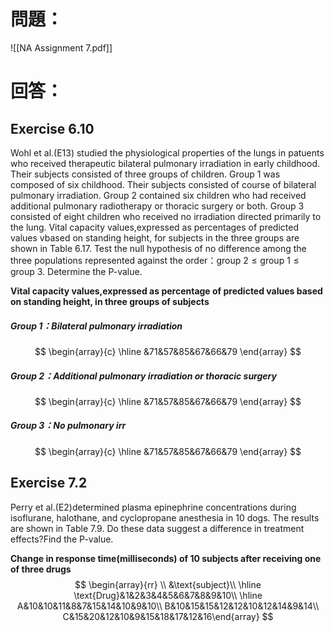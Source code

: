 # 問題：
![[NA Assignment 7.pdf]]

# 回答：
## Exercise 6.10
Wohl et al.(E13) studied the physiological properties of the lungs in patuents who received therapeutic bilateral pulmonary irradiation in early childhood. Their subjects consisted of three groups of children. Group 1 was composed of six childhood. Their subjects consisted of course of bilateral pulmonary irradiation. Group 2 contained six children who had received additional pulmonary radiotherapy or thoracic surgery or both. Group 3 consisted of eight children who received no irradiation directed primarily to the lung. Vital capacity values,expressed as percentages of predicted values vbased on standing height, for subjects in the three groups are shown in Table 6.17. Test the null hypothesis of no difference among the three populations represented against the order：$\text{group 2}\leq\text{group 1}\leq\text{group 3}$. Determine the P-value.


**Vital capacity values,expressed as percentage of predicted values based on standing height, in three groups of subjects**

##### Group 1：Bilateral pulmonary irradiation
$$
\begin{array}{c}
\hline
&71&57&85&67&66&79
\end{array}
$$
##### Group 2：Additional pulmonary irradiation or thoracic surgery
$$
\begin{array}{c}
\hline
&71&57&85&67&66&79
\end{array}
$$
##### Group 3：No pulmonary irr
$$
\begin{array}{c}
\hline
&71&57&85&67&66&79
\end{array}
$$

## Exercise 7.2
Perry et al.(E2)determined plasma epinephrine concentrations during isoflurane, halothane, and cyclopropane anesthesia in 10 dogs. The results are shown in Table 7.9. Do these data suggest a difference in treatment effects?Find the P-value.

**Change in response time(milliseconds) of 10 subjects after receiving one of three drugs**
$$
\begin{array}{rr}
\\
&\text{subject}\\
\hline
\text{Drug}&1&2&3&4&5&6&7&8&9&10\\
\hline
A&10&10&11&8&7&15&14&10&9&10\\
B&10&15&15&12&12&10&12&14&9&14\\
C&15&20&12&10&9&15&18&17&12&16\end{array}
$$
